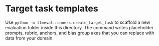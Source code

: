 # Target task templates

Use `python -m llmeval.runners.create_target_task` to scaffold a new evaluation
folder inside this directory. The command writes placeholder prompts, rubric,
anchors, and bias group axes that you can replace with data from your domain.
